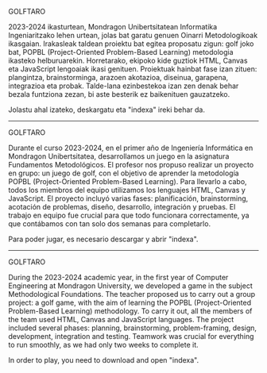 GOLFTARO

2023-2024 ikasturtean, Mondragon Unibertsitatean Informatika Ingeniaritzako lehen urtean, jolas bat garatu genuen Oinarri Metodologikoak ikasgaian. Irakasleak taldean proiektu bat egitea proposatu zigun: golf joko bat, POPBL (Project-Oriented Problem-Based Learning) metodologia ikasteko helburuarekin. Horretarako, ekipoko kide guztiok HTML, Canvas eta JavaScript lengoaiak ikasi genituen.
Proiektuak hainbat fase izan zituen: plangintza, brainstorminga, arazoen akotazioa, diseinua, garapena, integrazioa eta probak. Talde-lana ezinbestekoa izan zen denak behar bezala funtziona zezan, bi aste besterik ez baikenituen gauzatzeko.

Jolastu ahal izateko, deskargatu eta "indexa" ireki behar da.

-------------------------------------------------------------------------------------

GOLFTARO

Durante el curso 2023-2024, en el primer año de Ingeniería Informática en Mondragon Unibertsitatea, desarrollamos un juego en la asignatura Fundamentos Metodológicos. El profesor nos propuso realizar un proyecto en grupo: un juego de golf, con el objetivo de aprender la metodología POPBL (Project-Oriented Problem-Based Learning). Para llevarlo a cabo, todos los miembros del equipo utilizamos los lenguajes HTML, Canvas y JavaScript.
El proyecto incluyó varias fases: planificación, brainstorming, acotación de problemas, diseño, desarrollo, integración y pruebas. El trabajo en equipo fue crucial para que todo funcionara correctamente, ya que contábamos con tan solo dos semanas para completarlo.

Para poder jugar, es necesario descargar y abrir "indexa".

-------------------------------------------------------------------------------------

GOLFTARO

During the 2023-2024 academic year, in the first year of Computer Engineering at Mondragon University, we developed a game in the subject Methodological Foundations. The teacher proposed us to carry out a group project: a golf game, with the aim of learning the POPBL (Project-Oriented Problem-Based Learning) methodology. To carry it out, all the members of the team used HTML, Canvas and JavaScript languages.
The project included several phases: planning, brainstorming, problem-framing, design, development, integration and testing. Teamwork was crucial for everything to run smoothly, as we had only two weeks to complete it.

In order to play, you need to download and open "indexa".
